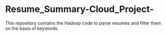 # Resume_Summary-Cloud_Project-
This repository contains the Hadoop code to parse resumes and filter them on the basis of keywords.
